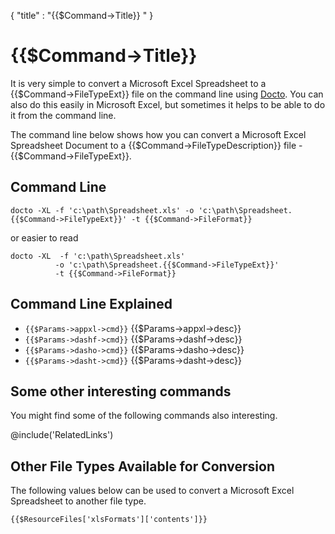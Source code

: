 {
    "title" : "{{$Command->Title}} " 
}

{{$Command->Title}}
==

It is very simple to convert a Microsoft Excel Spreadsheet to a {{$Command->FileTypeExt}} file  on the command line using [Docto](https://github.com/tobya/docto). You can also do this easily in Microsoft Excel, but sometimes it helps to be able to do it from the command line.  

The command line below shows how you can convert a Microsoft Excel Spreadsheet Document to a {{$Command->FileTypeDescription}} file - {{$Command->FileTypeExt}}.

Command Line 
-

 ````
 docto -XL -f 'c:\path\Spreadsheet.xls' -o 'c:\path\Spreadsheet.{{$Command->FileTypeExt}}' -t {{$Command->FileFormat}}
 ````

 or easier to read

  ````
 docto -XL  -f 'c:\path\Spreadsheet.xls' 
            -o 'c:\path\Spreadsheet.{{$Command->FileTypeExt}}' 
            -t {{$Command->FileFormat}}
 ````

Command Line Explained 
-

 - `{{$Params->appxl->cmd}}`   {{$Params->appxl->desc}}
 - `{{$Params->dashf->cmd}}`   {{$Params->dashf->desc}} 
 - `{{$Params->dasho->cmd}}`   {{$Params->dasho->desc}}
 - `{{$Params->dasht->cmd}}`   {{$Params->dasht->desc}}




Some other interesting commands
-

You might find some of the following commands also interesting.

@include('RelatedLinks')  

Other File Types Available for Conversion
-

The following values below can be used to convert a Microsoft Excel Spreadsheet to another file type.


````
{{$ResourceFiles['xlsFormats']['contents']}}
```` 

